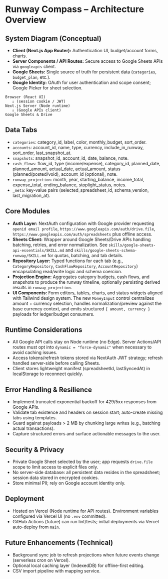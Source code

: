 # Runway Compass – Architecture Overview

## System Diagram (Conceptual)
- **Client (Next.js App Router):** Authentication UI, budget/account forms, charts.
- **Server Components / API Routes:** Secure access to Google Sheets APIs via `googleapis` client.
- **Google Sheets:** Single source of truth for persistent data (`categories`, `budget_plan`, etc.).
- **Google Identity:** OAuth for user authentication and scope consent; Google Picker for sheet selection.

```
Browser (React UI)
   ↓ (session cookie / JWT)
Next.js Server (Node runtime)
   ↓ (Google APIs client)
Google Sheets & Drive
```

## Data Tabs
- `categories`: category_id, label, color, monthly_budget, sort_order.
- `accounts`: account_id, name, type, currency, include_in_runway, sort_order, last_snapshot_at.
- `snapshots`: snapshot_id, account_id, date, balance, note.
- `cash_flows`: flow_id, type (income/expense), category_id, planned_date, planned_amount, actual_date, actual_amount, status (planned/posted/void), account_id (optional), note.
- `runway_projection`: month, year, starting_balance, income_total, expense_total, ending_balance, stoplight_status, notes.
- `_meta`: key-value pairs (selected_spreadsheet_id, schema_version, last_migration_at).

## Core Modules
- **Auth Layer:** NextAuth configuration with Google provider requesting `openid email profile`, `https://www.googleapis.com/auth/drive.file`, `https://www.googleapis.com/auth/spreadsheets` plus offline access.
- **Sheets Client:** Wrapper around Google Sheets/Drive APIs handling batching, retries, and error normalization. See `skills/google-sheets-api-essentials/SKILL.md` and `skills/google-sheets-schema-runway/SKILL.md` for quotas, batching, and tab details.
- **Repository Layer:** Typed functions for each tab (e.g., `CategoryRepository`, `CashFlowRepository`, `AccountRepository`) encapsulating read/write logic and schema coercion.
- **Projection Engine:** Aggregates category budgets, cash flows, and snapshots to produce the runway timeline, optionally persisting derived results in `runway_projection`.
- **UI Components:** Form editors, tables, charts, and status widgets aligned with Tailwind design system. The new `MoneyInput` control centralizes amount + currency selection, handles normalization/preview against the base currency context, and emits structured `{ amount, currency }` payloads for ledger/budget consumers.

## Runtime Considerations
- All Google API calls stay on Node runtime (no Edge). Server Actions/API routes must opt into `dynamic = "force-dynamic"` when necessary to avoid caching issues.
- Access tokens/refresh tokens stored via NextAuth JWT strategy; refresh handled server-side before calling Sheets.
- Client stores lightweight manifest (spreadsheetId, lastSyncedAt) in localStorage to reconnect quickly.

## Error Handling & Resilience
- Implement truncated exponential backoff for 429/5xx responses from Google APIs.
- Validate tab existence and headers on session start; auto-create missing tabs using templates.
- Guard against payloads > 2 MB by chunking large writes (e.g., batching actual transactions).
- Capture structured errors and surface actionable messages to the user.

## Security & Privacy
- Private Google Sheet selected by the user; app requests `drive.file` scope to limit access to explicit files only.
- No server-side database: all persistent data resides in the spreadsheet; session data stored in encrypted cookies.
- Store minimal PII; rely on Google account identity only.

## Deployment
- Hosted on Vercel (Node runtime for API routes). Environment variables configured via Vercel UI (no `.env` committed).
- GitHub Actions (future) can run lint/tests; initial deployments via Vercel auto-deploy from `main`.

## Future Enhancements (Technical)
- Background sync job to refresh projections when future events change (serverless cron on Vercel).
- Optional local caching layer (IndexedDB) for offline-first editing.
- CSV import pipeline with mapping service.
